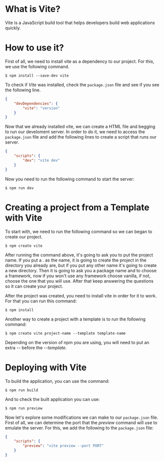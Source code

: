 # What is Vite?
Vite is a JavaScript build tool that helps developers build web applications quickly.
# How to use it?
First of all, we need to install vite as a dependency to our project. For this, we use the following command.
```
$ npm install --save-dev vite
```
To check if *Vite* was installed, check the `package.json` file and see if you see the following line.
~~~json
{
	"devDependencies": {
		"vite": "version"
	}
}
~~~
Now that we already installed vite, we can create a HTML file and begging to run our develoment server. In order to do it, we need to access the `package.json` file and add the following lines to create a script that runs our server.
~~~json
{
	"scripts": {
		"dev": "vite dev"
	}
}
~~~
Now you need to run the following command to start the server:
```
$ npm run dev
```
# Creating a project from a Template with Vite
To start with, we need to run the following command so we can began to create our project.
```
$ npm create vite
```
After running the command above, it's going to ask you to put the project name. If you put a *.* as the name, it is going to create the project in the directory you already are, but if you put any other name it's going to create a new directory. Then it is going to ask you a package name and to choose a framework, now if you won't use any framework choose vanilla, if not, choose the one that you will use. After that keep answering the questions so it can create your project.

After the project was created, you need to install vite in order for it to work. For that you can run this command:
```
$ npm install
```
Another way to create a project with a template is to run the following command:
```
$ npm create vite project-name --template template-name
```
Depending on the version of npm you are using, you will need to put an extra *--* before the *--template*.
# Deploying with Vite
To build the application, you can use the command:
```
$ npm run build
```
And to check the built application you can use:
```
$ npm run preview
```
Now let's explore some modifications we can make to our `package.json` file. First of all, we can determine the port that the *preview* command will use to emulate the server. For this, we add the following to the `package.json` file:
~~~json
{
	"scripts": {
		"preview": "vite preview --port PORT"
	}
}
~~~